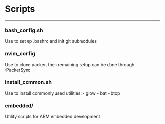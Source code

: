 # Scripts
-------------------------------------------------------------------------------

### bash_config.sh

Use to set up .bashrc and init git submodules  

### nvim_config

Use to clone packer, then remaining setup can be done through :PackerSync  

### install_common.sh

Use to install commonly used utilities:
    - glow
    - bat
    - btop

### embedded/
    
Utility scripts for ARM embedded development  
